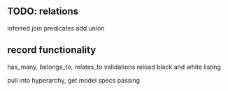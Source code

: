 TODO:
relations
----------
inferred join predicates
add union

record functionality
--------------------
has_many, belongs_to, relates_to
validations
reload
black and white listing


pull into hyperarchy, get model specs passing
